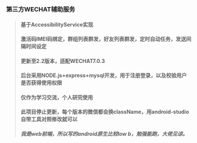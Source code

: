 ### 第三方WECHAT辅助服务
> #### 基于AccessibilityService实现
> #### 激活码IMEI码绑定，群组列表群发，好友列表群发，定时自动任务，发送间隔时间设定
> #### 更新至2.2版本，适配WECHAT7.0.3
> #### 后台采用NODE.js+express+mysql开发，用于注册登录，以及校验用户是否获得使用权限
> #### 仅作为学习交流，个人研究使用
> #### 此项目停止更新，每个版本的微信都会换className，用android-studio自带工具对照修改就可以
> ##### 我是web前端，所以写的android原生比较low b，勉强能跑，大佬见谅。
